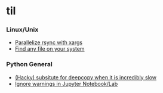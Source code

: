# til

### Linux/Unix
- [Parallelize rsync with xargs](linux_unix/rsync-xargs.md)
- [Find any file on your system](linux_unix/find-file.md)

### Python General
- [(Hacky) subsitute for deepcopy when it is incredibly slow](python_general/deepcopy-sub.md)
- [Ignore warnings in Jupyter Notebook/Lab](python_general/ignore-warnings.md)
